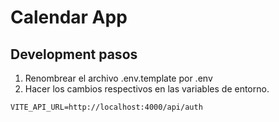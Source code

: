 # Calendar App



## Development pasos
1. Renombrear el archivo .env.template por .env
2. Hacer los cambios respectivos en las variables de entorno.


````
VITE_API_URL=http://localhost:4000/api/auth

````